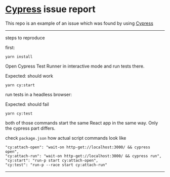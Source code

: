 # [Cypress](https://github.com/cypress-io/cypress) issue report
This repo is an example of an issue which was found by using [Cypress](https://github.com/cypress-io/cypress)

---
steps to reproduce

first:
```
yarn install
```

Open Cypress Test Runner in interactive mode and run tests there.

Expected: should work

```
yarn cy:start
```

run tests in a headless browser:

Expected: should fail
```
yarn cy:test
```

both of those commands start the same React app in the same way. Only the cypress part differs.

check `package.json` how actual script commands look like

```
"cy:attach-open": "wait-on http-get://localhost:3000/ && cypress open",
"cy:attach-run": "wait-on http-get://localhost:3000/ && cypress run",
"cy:start": "run-p start cy:attach-open",
"cy:test": "run-p --race start cy:attach-run"
```

---